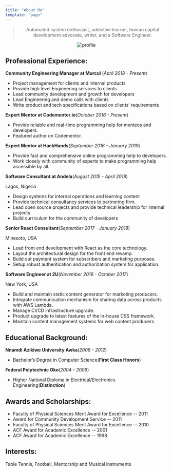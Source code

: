 ```yaml
---
title: "About Me"
template: "page"
---
```

<center>
	<blockquote>
		<p>Automated system enthusiast, addictive learner, human capital development advocate, writer, and a Software Engineer.</p>
	</blockquote>


![profile](https://avatars2.githubusercontent.com/u/15085641?s=460&v=4)

</center>

## Professional Experience:
**Community Engineering Manager at Murcul** (*April 2018 - Present*)
- Project management for clients and internal products
- Provide high level Engineering services to clients
- Lead community development and growth for developers
- Lead Engineering and demo calls with clients
- Write product and tech specifications based on clients’ requirements

**Expert Mentor at Codementor.io**(*October 2016 - Present*)

- Provide reliable and real-time programming help for mentees and developers.
- Featured author on Codementor.

**Expert Mentor at HackHands**(*September 2016 - January 2019*)

 - Provide fast and comprehensive online programming help to developers. 
 - Work closely with community of experts to make programming help accessible by all.

**Software Consultant at Andela**(*August 2015 - April 2018*)

Lagos, Nigeria

 - Design systems for internal operations and learning content 
 - Provide technical consultancy services to partnering firm. 
 - Lead open source projects and provide technical leadership for internal projects 
 - Build curriculum for the community of developers


**Senior React Consultant**(*September 2017 - January 2018*)

Minesoto, USA

- Lead front end development with React as the core technology. 
- Layout the architectural design for the front end revamp.
- Build out payment system for subscribers and marketing purposes.
- Setup robust authentication and authorization system for application.

**Software Engineer at 2U**(*November 2016 - October 2017*)

New York, USA

- Build and maintain static content generator for marketing producers.
- Integrate communication mechanism for sharing data across products with AWS Lambda.
- Manage CI/CD infrastructure upgrade.
- Product upgrade to latest features of the in-house CSS framework.
- Maintain content management systems for web content producers.

## Educational Background:
**Nnamdi Azikiwe University Awka**(*2008 - 2012*)

- Bachelor’s Degree in Computer Science(**First Class Honors**)

**Federal Polytechnic Oko**(*2004 - 2009*)

- Higher National Diploma in Electrical/Electronics Engineering(**Distinction**)

## Awards and Scholarships:
- Faculty of Physical Sciences Merit Award for Excellence				              -- 2011
- Award for Community Development Service					                            -- 2011
- Faculty of Physical Sciences Merit Award for Excellence				              -- 2010
- ACF Award for Academic Excellence						                                -- 2001
- ACF Award for Academic Excellence						                                -- 1998

## Interests:
Table Tennis, Football, Mentorship and Musical instruments

